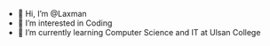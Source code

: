 - 👋 Hi, I’m @Laxman
- 👀 I’m interested in Coding
- 🌱 I’m currently learning Computer Science and IT at Ulsan College


<!---
Laxmannnnnnn/Laxmannnnnnn is a ✨ special ✨ repository because its `README.md` (this file) appears on your GitHub profile.
You can click the Preview link to take a look at your changes.
--->
